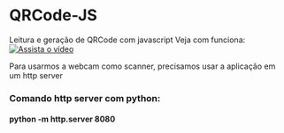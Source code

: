 # QRCode-JS
Leitura e geração de QRCode com javascript
Veja com funciona:
[![Assista o vídeo](https://i.imgur.com/nk6MA10.png)](https://youtu.be/WY8j6bBqpnw)

Para usarmos a webcam como scanner, precisamos usar a aplicação em um http server
<h3>Comando http server com python:</h3>
<h4>python -m http.server 8080</h4>


